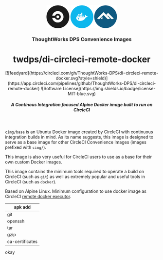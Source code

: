 <div align="center">
	<p>
		<img alt="CircleCI Logo" src="https://raw.githubusercontent.com/ThoughtWorks-DPS/di-circleci-remote-docker/master/img/circle-circleci.svg?sanitize=true" width="75" />
		<img alt="Docker Logo" src="https://raw.githubusercontent.com/ThoughtWorks-DPS/di-circleci-remote-docker/master/img/circle-docker.svg?sanitize=true" width="75" />
		<img alt="Ubuntu Logo" src="https://raw.githubusercontent.com/ThoughtWorks-DPS/di-circleci-remote-docker/master/img/alpine.png?sanitize=true" width="75" />
	</p>
  <h3>ThoughtWorks DPS Convenience Images</h3>
  <h1>twdps/di-circleci-remote-docker</h1>
  [![feedyard](https://circleci.com/gh/ThoughtWorks-DPS/di=circleci-remote-docker.svg?style=shield)](https://app.circleci.com/pipelines/github/ThoughtWorks-DPS/di-circleci-remote-docker) ![Software License](https://img.shields.io/badge/license-MIT-blue.svg)  
  <h5>A Continous Integration focused Alpine Docker image built to run on CircleCI</h5>
</div>
<br />


`cimg/base` is an Ubuntu Docker image created by CircleCI with continuous integration builds in mind.
As its name suggests, this image is designed to serve as a base image for other CircleCI Convenience Images (images prefixed with `cimg/`).

This image is also very useful for CircleCI users to use as a base for their own custom Docker images.

This image contains the minimum tools required to operate a build on CircleCI (such as `git`) as well as extremely popular and useful tools in CircleCI (such as `docker`).


Based on Alpine Linux. Minimum configuration to use docker image as CircleCI [remote docker executor](https://circleci.com/docs/2.0/custom-images/#section=configuration).

| apk add         |
|-----------------|
| git             |
| openssh         |
| tar             |
| gzip            |
| ca-certificates |


okay
